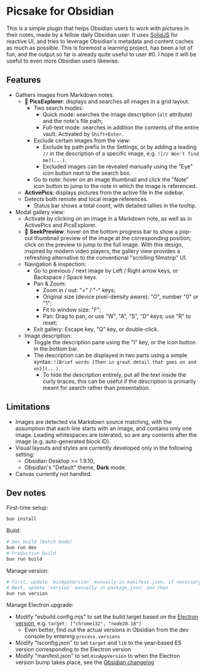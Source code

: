 # Picsake for Obsidian

This is a simple plugin that helps Obsidian users to work with pictures in their notes, made by a fellow daily Obsidian user. It uses [SolidJS](https://github.com/solidjs/solid) for reactive UI, and tries to leverage Obsidian's metadata and content caches as much as possible. This is foremost a learning project, has been a lot of fun, and the output so far is already quite useful to user #0. I hope it will be useful to even more Obsidian users likewise.

## Features

- Gathers images from Markdown notes.
  - 🔎 **PicsExplorer**: displays and searches all images in a grid layout.
    - Two search modes:
      - Quick mode: searches the image description (`alt` attribute) and the note's file path;
      - Full-text mode: searches in addition the contents of the entire vault. Activated by `Shift+Enter`.
    - Exclude certain images from the view:
      - Exclude by path prefix in the Settings, or by adding a leading `//` in the description of a specific image, e.g. `![// Won't find me](...)`.
      - Excluded images can be revealed manually using the "Eye" icon button next to the search box.
    - Go to note: hover on an image thumbnail and click the "Note" icon button to jump to the note in which the image is referenced.
  - **ActivePics**: displays pictures from the active file in the sidebar.
  - Detects both remote and local image references.
    - Status bar shows a total count, with detailed tallies in the tooltip.
- Modal gallery view:
  - Activate by clicking on an image in a Markdown note, as well as in ActivePics and PicsExplorer.
  - 🔮 **SeekPreview**: hover on the bottom progress bar to show a pop-out thumbnail preview of the image at the corresponding position; click on the preview to jump to the full image. With this design, inspired by modern video players, the gallery view provides a refreshing alternative to the conventional "scrolling filmstrip" UI.
  - Navigation & inspection:
    - Go to previous / next image by Left / Right arrow keys, or Backspace / Space keys.
    - Pan & Zoom:
      - Zoom in / out: "=" / "-" keys;
      - Original size (device pixel-density aware): "O", number "0" or "1";
      - Fit to window size: "F";
      - Pan: Drag to pan, or use "W", "A", "S", "D" keys; use "R" to reset;
    - Exit gallery: Escape key, "Q" key, or double-click.
  - Image description:
    - Toggle the description pane using the "I" key, or the icon button in the bottom bar.
    - The description can be displayed in two parts using a simple syntax: `![Brief words {Then in great detail that goes on and on}](...)`.
      - To hide the description entirely, put all the text inside the curly braces, this can be useful if the description is primarily meant for search rather than presentation.

## Limitations

- Images are detected via Markdown source matching, with the assumption that each line starts with an image, and contains only one image. Leading whitespaces are tolerated, so are any contents after the image (e.g. auto-generated block ID).
- Visual layouts and styles are currently developed only in the following setting:
  - Obsidian Desktop >= 1.9.10,
  - Obsidian's "Default" theme, **Dark** mode.
- Canvas currently not handled.

## Dev notes

First-time setup:

```bash
bun install
```

Build:

```bash
# Dev build (Watch mode)
bun run dev
# Production build
bun run build
```

Manage version:

```bash
# First, update `minAppVersion` manually in manifest.json, if necessary;
# Next, update `version` manually in package.json; and then
bun run version
```

Manage Electron upgrade:

- Modify "esbuild.config.mjs" to set the build target based on the [Electron version](https://www.electronjs.org/docs/latest/tutorial/electron-timelines), e.g. `target: ["chrome132", "node20.18"]`
  - Even better, find out the actual versions in Obsidian from the dev console by entering `process.versions`
- Modify "tsconfig.json" to set `target` and `lib` to the year-based ES version corresponding to the Electron version
- Modify "manifest.json" to set `minAppVersion` to when the Electron version bump takes place, see the [Obsidian changelog](https://obsidian.md/changelog/)
